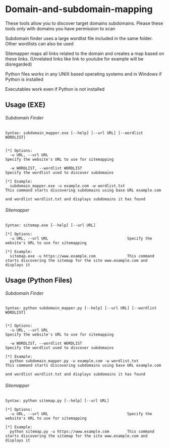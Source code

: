 # Domain-and-subdomain-mapping

These tools allow you to discover target domains subdomains. Please these tools only with domains you have permission to scan

Subdomain finder uses a large wordlist file included in the same folder. Other wordlists can also be used

Sitemapper maps all links related to the domain and creates a map based on these links. (Unrelated links like link to youtube for example will be disregarded)

Python files works in any UNIX based operating systems and in Windows if Python is installed

Executables work even if Python is not installed

## Usage (EXE)

###### Subdomain Finder

```
Syntax: subdomain_mapper.exe [--help] [--url URL] [--wordlist WORDLIST]


[*] Options:
  -u URL, --url URL                                                          Specify the website's URL to use for sitemapping
  
  -w WORDLIST, --wordlist WORDLIST                                           Specify the wordlist used to discover subdomains

[*] Example:
  subdomain_mapper.exe -u example.com -w wordlist.txt                        This command starts discovering subdomains using base URL example.com 
                                                                             and wordlist wordlist.txt and displays subdomains it has found 

```

###### Sitemapper

```
Syntax: sitemap.exe [--help] [--url URL]

[*] Options:
  -u URL, --url URL                                   Specify the website's URL to use for sitemapping

[*] Example:
  sitemap.exe -u https://www.example.com              This command starts discovering the sitemap for the site www.example.com and displays it 

```

## Usage (Python Files)

###### Subdomain Finder

```
Syntax: python subdomain_mapper.py [--help] [--url URL] [--wordlist WORDLIST]


[*] Options:
  -u URL, --url URL                                                          Specify the website's URL to use for sitemapping
  
  -w WORDLIST, --wordlist WORDLIST                                           Specify the wordlist used to discover subdomains

[*] Example:
  python subdomain_mapper.py -u example.com -w wordlist.txt                  This command starts discovering subdomains using base URL example.com 
                                                                             and wordlist wordlist.txt and displays subdomains it has found 

```

###### Sitemapper

```
Syntax: python sitemap.py [--help] [--url URL]

[*] Options:
  -u URL, --url URL                                   Specify the website's URL to use for sitemapping

[*] Example:
  python sitemap.py -u https://www.example.com        This command starts discovering the sitemap for the site www.example.com and displays it 

```
